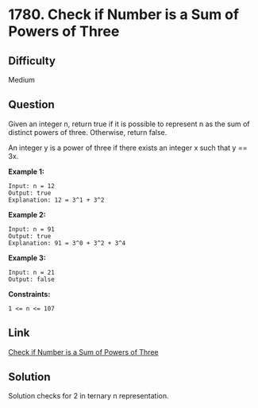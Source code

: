 # 1780. Check if Number is a Sum of Powers of Three

## Difficulty

Medium

## Question

Given an integer n, return true if it is possible to represent n as the sum of distinct powers of three. Otherwise, return false.

An integer y is a power of three if there exists an integer x such that y == 3x.

**Example 1:**

    Input: n = 12
    Output: true
    Explanation: 12 = 3^1 + 3^2

**Example 2:**

    Input: n = 91
    Output: true
    Explanation: 91 = 3^0 + 3^2 + 3^4

**Example 3:**

    Input: n = 21
    Output: false

**Constraints:**

    1 <= n <= 107

## Link

[Check if Number is a Sum of Powers of Three](https://leetcode.com/problems/check-if-number-is-a-sum-of-powers-of-three/)

## Solution

Solution checks for 2 in ternary n representation.

